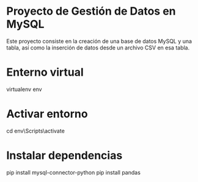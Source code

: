 # Proyecto de Gestión de Datos en MySQL

Este proyecto consiste en la creación de una base de datos MySQL y una tabla, así como la inserción de datos desde un archivo CSV en esa tabla.

# Enterno virtual

virtualenv env

# Activar entorno

cd env\Scripts\activate

# Instalar dependencias

pip install mysql-connector-python
pip install pandas